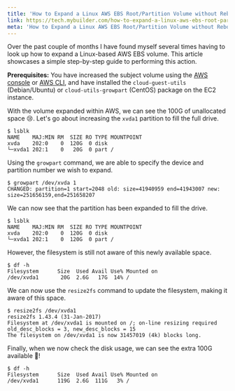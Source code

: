 ```yaml
---
title: 'How to Expand a Linux AWS EBS Root/Partition Volume without Rebooting'
link: https://tech.mybuilder.com/how-to-expand-a-linux-aws-ebs-root-partition-volume-without-rebooting/
meta: 'How to Expand a Linux AWS EBS Root/Partition Volume without Rebooting'
---
```


Over the past couple of months I have found myself several times having to look up how to expand a Linux-based AWS EBS volume.
This article showcases a simple step-by-step guide to performing this action.

<!--more-->

**Prerequisites:** You have increased the subject volume using the [AWS console](https://docs.aws.amazon.com/AWSEC2/latest/UserGuide/console-modify.html) or [AWS CLI](https://docs.aws.amazon.com/AWSEC2/latest/UserGuide/cli-modify.html), and have installed the `cloud-guest-utils` (Debian/Ubuntu) or `cloud-utils-growpart` (CentOS) package on the EC2 instance.

With the volume expanded within AWS, we can see the 100G of unallocated space 😢.
Let's go about increasing the `xvda1` partition to fill the full drive.

```
$ lsblk
NAME    MAJ:MIN RM  SIZE RO TYPE MOUNTPOINT
xvda    202:0    0  120G  0 disk
└─xvda1 202:1    0   20G  0 part /
```

Using the `growpart` command, we are able to specify the device and partition number we wish to expand.

```
$ growpart /dev/xvda 1
CHANGED: partition=1 start=2048 old: size=41940959 end=41943007 new: size=251656159,end=251658207
```

We can now see that the partition has been expanded to fill the drive.

```
$ lsblk
NAME    MAJ:MIN RM  SIZE RO TYPE MOUNTPOINT
xvda    202:0    0  120G  0 disk
└─xvda1 202:1    0  120G  0 part /
```

However, the filesystem is still not aware of this newly available space.

```
$ df -h
Filesystem      Size  Used Avail Use% Mounted on
/dev/xvda1       20G  2.6G   17G  14% /
```

We can now use the `resize2fs` command to update the filesystem, making it aware of this space.

```
$ resize2fs /dev/xvda1
resize2fs 1.43.4 (31-Jan-2017)
Filesystem at /dev/xvda1 is mounted on /; on-line resizing required
old_desc_blocks = 3, new_desc_blocks = 15
The filesystem on /dev/xvda1 is now 31457019 (4k) blocks long.
```

Finally, when we now check the disk usage, we can see the extra 100G available 🎉!

```
$ df -h
Filesystem      Size  Used Avail Use% Mounted on
/dev/xvda1      119G  2.6G  111G   3% /
```
